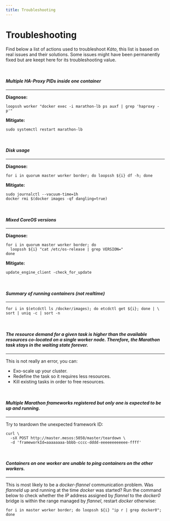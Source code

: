 ```yaml
---
title: Troubleshooting
---
```


# Troubleshooting

Find below a list of actions used to troubleshoot *Káto*, this list is based on real issues and their solutions.
Some issues might have been permanently fixed but are keept here for its troubleshooting value.

<br>
<h4><span class="glyphicon glyphicon glyphicon-pencil" aria-hidden="true"></span> <em>Multiple HA-Proxy PIDs inside one container</em></h4>
<hr>

**Diagnose:**

```
loopssh worker "docker exec -i marathon-lb ps auxf | grep 'haproxy -p'"
```

**Mitigate:**

```
sudo systemctl restart marathon-lb
```

<br>
<h4><span class="glyphicon glyphicon glyphicon-pencil" aria-hidden="true"></span> <em>Disk usage</em></h4>
<hr>

**Diagnose:**

```
for i in quorum master worker border; do loopssh ${i} df -h; done
```

**Mitigate:**

```
sudo journalctl --vacuum-time=1h
docker rmi $(docker images -qf dangling=true)
```

<br>
<h4><span class="glyphicon glyphicon glyphicon-pencil" aria-hidden="true"></span> <em>Mixed CoreOS versions</em></h4>
<hr>

**Diagnose:**

```
for i in quorum master worker border; do
  loopssh ${i} "cat /etc/os-release | grep VERSION="
done
```

**Mitigate:**

```
update_engine_client -check_for_update
```

<br>
<h4><span class="glyphicon glyphicon glyphicon-pencil" aria-hidden="true"></span> <em>Summary of running containers (not realtime)</em></h4>
<hr>

```
for i in $(etcdctl ls /docker/images); do etcdctl get ${i}; done | \
sort | uniq -c | sort -n
```

<br>
<h4><span class="glyphicon glyphicon glyphicon-pencil" aria-hidden="true"></span> <em>The resource demand for a given task is higher than the available resources co-located on a single worker node. Therefore, the Marathon task stays in the waiting state forever.</em></h4>
<hr>

This is not really an error, you can:

 - Exo-scale up your cluster.
 - Redefine the task so it requires less resources.
 - Kill existing tasks in order to free resources.

<br>
<h4><span class="glyphicon glyphicon glyphicon-pencil" aria-hidden="true"></span> <em>Multiple Marathon frameworks registered but only one is expected to be up and running.</em></h4>
<hr>

Try to teardown the unexpected framework ID:

```
curl \
  -sX POST http://master.mesos:5050/master/teardown \
  -d 'frameworkId=aaaaaaaa-bbbb-cccc-dddd-eeeeeeeeeeee-ffff'
```

<br>
<h4><span class="glyphicon glyphicon glyphicon-pencil" aria-hidden="true"></span> <em>Containers on one worker are unable to ping containers on the other workers.</em></h4>
<hr>

This is most likely to be a *docker*-*flannel* communication problem. Was *flanneld* up and running at the time *docker* was started? Run the command below to check whether the *IP* address assigned by *flannel* to the *docker0* bridge is within the range managed by *flannel*, restart *docker* otherwise:

```
for i in master worker border; do loopssh ${i} "ip r | grep docker0"; done
```
